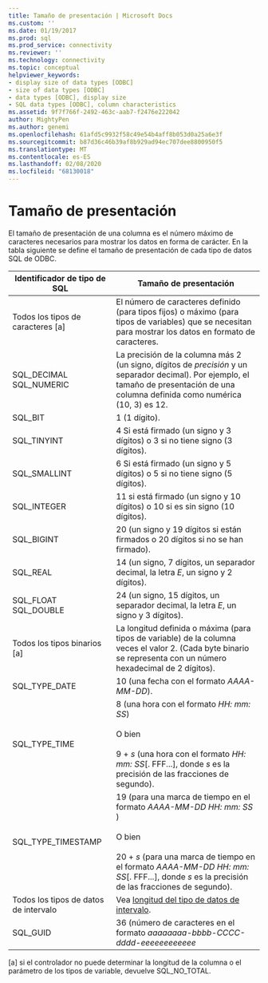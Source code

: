 ```yaml
---
title: Tamaño de presentación | Microsoft Docs
ms.custom: ''
ms.date: 01/19/2017
ms.prod: sql
ms.prod_service: connectivity
ms.reviewer: ''
ms.technology: connectivity
ms.topic: conceptual
helpviewer_keywords:
- display size of data types [ODBC]
- size of data types [ODBC]
- data types [ODBC], display size
- SQL data types [ODBC], column characteristics
ms.assetid: 9f7f766f-2492-463c-aab7-f2476e222042
author: MightyPen
ms.author: genemi
ms.openlocfilehash: 61afd5c9932f58c49e54b4aff8b053d0a25a6e3f
ms.sourcegitcommit: b87d36c46b39af8b929ad94ec707dee8800950f5
ms.translationtype: MT
ms.contentlocale: es-ES
ms.lasthandoff: 02/08/2020
ms.locfileid: "68130018"
---
```

# <a name="display-size"></a>Tamaño de presentación
El tamaño de presentación de una columna es el número máximo de caracteres necesarios para mostrar los datos en forma de carácter. En la tabla siguiente se define el tamaño de presentación de cada tipo de datos SQL de ODBC.  
  
|Identificador de tipo de SQL|Tamaño de presentación|  
|-------------------------|------------------|  
|Todos los tipos de caracteres [a]|El número de caracteres definido (para tipos fijos) o máximo (para tipos de variables) que se necesitan para mostrar los datos en formato de caracteres.|  
|SQL_DECIMAL SQL_NUMERIC|La precisión de la columna más 2 (un signo, dígitos de *precisión* y un separador decimal). Por ejemplo, el tamaño de presentación de una columna definida como numérica (10, 3) es 12.|  
|SQL_BIT|1 (1 dígito).|  
|SQL_TINYINT|4 Si está firmado (un signo y 3 dígitos) o 3 si no tiene signo (3 dígitos).|  
|SQL_SMALLINT|6 Si está firmado (un signo y 5 dígitos) o 5 si no tiene signo (5 dígitos).|  
|SQL_INTEGER|11 si está firmado (un signo y 10 dígitos) o 10 si es sin signo (10 dígitos).|  
|SQL_BIGINT|20 (un signo y 19 dígitos si están firmados o 20 dígitos si no se han firmado).|  
|SQL_REAL|14 (un signo, 7 dígitos, un separador decimal, la letra *E*, un signo y 2 dígitos).|  
|SQL_FLOAT SQL_DOUBLE|24 (un signo, 15 dígitos, un separador decimal, la letra *E*, un signo y 3 dígitos).|  
|Todos los tipos binarios [a]|La longitud definida o máxima (para tipos de variable) de la columna veces el valor 2. (Cada byte binario se representa con un número hexadecimal de 2 dígitos).|  
|SQL_TYPE_DATE|10 (una fecha con el formato *AAAA-MM-DD*).|  
|SQL_TYPE_TIME|8 (una hora con el formato *HH: mm: SS*)<br /><br /> O bien<br /><br /> 9 + *s* (una hora con el formato *HH: mm: SS*[. FFF...], donde *s* es la precisión de las fracciones de segundo).|  
|SQL_TYPE_TIMESTAMP|19 (para una marca de tiempo en el formato *AAAA-MM-DD HH: mm: SS* )<br /><br /> O bien<br /><br /> 20 + *s* (para una marca de tiempo en el formato *AAAA-MM-DD HH: mm: SS*[. FFF...], donde *s* es la precisión de las fracciones de segundo).|  
|Todos los tipos de datos de intervalo|Vea [longitud del tipo de datos de intervalo](../../../odbc/reference/appendixes/interval-data-type-length.md).|  
|SQL_GUID|36 (número de caracteres en el formato *aaaaaaaa-bbbb-CCCC-dddd-eeeeeeeeeeee*|  
  
 [a] si el controlador no puede determinar la longitud de la columna o el parámetro de los tipos de variable, devuelve SQL_NO_TOTAL.
